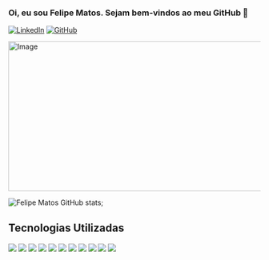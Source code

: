 ### Oi, eu sou Felipe Matos. Sejam bem-vindos ao meu GitHub 👋 
[![LinkedIn](https://img.shields.io/badge/LinkedIn-0077B5?style=for-the-badge&logo=linkedin&logoColor=white)](https://www.linkedin.com/in/felipematoslima/)
[![GitHub](https://img.shields.io/badge/GitHub-100000?style=for-the-badge&logo=github&logoColor=white)](https://github.com/FMTSL)


<img height="300" width="730" src="https://camo.githubusercontent.com/3bf07f6e5d6353032e1f30627a228bb569d0ee11eae44a776896d5f46f8fe1f7/68747470733a2f2f676f676f70726f672e6769746875622e696f2f73757065722d6d6172696f2d6d6573736167652f766964656f2e676966" alt="Image" data-canonical-src="https://gogoprog.github.io/super-mario-message/video.gif" style="max-width: 100%;"/>


![Felipe Matos GitHub stats](https://github-readme-stats.vercel.app/api?username=FMTSL&show_icons=true&theme=dark);

## Tecnologias Utilizadas

<div style="display: inline_block">
 
 <img align="center" src="https://img.shields.io/badge/HTML5-E34F26?style=for-the-badge&logo=html5&logoColor=white"/>
 
 <img align="center" src="https://img.shields.io/badge/CSS3-1572B6?style=for-the-badge&logo=css3&logoColor=white"/>
 
 <img align="center" src="https://img.shields.io/badge/PHP-777BB4?style=for-the-badge&logo=php&logoColor=white"/>
 
 <img align="center" src="https://img.shields.io/badge/Java-ED8B00?style=for-the-badge&logo=java&logoColor=white"/>
 
  <img align="center" src="https://img.shields.io/badge/JavaScript-323330?style=for-the-badge&logo=javascript&logoColor=F7DF1E"/>
 
 <img align="center" src="https://img.shields.io/badge/MySQL-00000F?style=for-the-badge&logo=mysql&logoColor=white"/>
 
 <img align="center" src="https://img.shields.io/badge/Angular-DD0031?style=for-the-badge&logo=angular&logoColor=white"/>
 
 <img align="center" src="https://img.shields.io/badge/Bootstrap-563D7C?style=for-the-badge&logo=bootstrap&logoColor=white"/>
 
 <img align="center" src="https://img.shields.io/badge/Node.js-43853D?style=for-the-badge&logo=node.js&logoColor=white"/>
 
 <img align="center" src="https://img.shields.io/badge/TypeScript-007ACC?style=for-the-badge&logo=typescript&logoColor=white"/>
 
  <img align="center" src="https://img.shields.io/badge/Spring-6DB33F?style=for-the-badge&logo=spring&logoColor=white"/>
 
 

 
 
 
 

 
</div>



 
   


